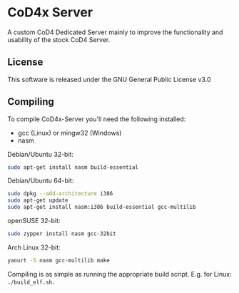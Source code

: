 # CoD4x Server
A custom CoD4 Dedicated Server mainly to improve the functionality and usability of the stock CoD4 Server.

## License
This software is released under the GNU General Public License v3.0

## Compiling
To compile CoD4x-Server you'll need the following installed:
* gcc (Linux) or mingw32 (Windows)
* nasm

Debian/Ubuntu 32-bit:
```bash
sudo apt-get install nasm build-essential
```

Debian/Ubuntu 64-bit:
```bash
sudo dpkg --add-architecture i386
sudo apt-get update
sudo apt-get install nasm:i386 build-essential gcc-multilib
```

openSUSE 32-bit:
```bash
sudo zypper install nasm gcc-32bit
```

Arch Linux 32-bit:
```bash
yaourt -S nasm gcc-multilib make
```

Compiling is as simple as running the appropriate build script. E.g. for Linux: `./build_elf.sh`.
